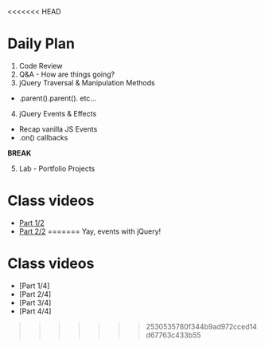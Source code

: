 <<<<<<< HEAD
# Daily Plan
1. Code Review
2. Q&A - How are things going?
3. jQuery Traversal & Manipulation Methods
  - .parent().parent(). etc...
4. jQuery Events & Effects
  - Recap vanilla JS Events
  - .on() callbacks

**BREAK**

5. Lab - Portfolio Projects

# Class videos
- [Part 1/2](https://youtu.be/gIdqA2tA7eM)
- [Part 2/2](https://www.youtube.com/watch?v=nvImL-ucM6w)
=======
Yay, events with jQuery!

# Class videos
- [Part 1/4]
- [Part 2/4]
- [Part 3/4]
- [Part 4/4]
>>>>>>> 2530535780f344b9ad972cced14d67763c433b55

